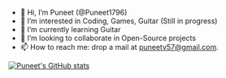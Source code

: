- 👋 Hi, I’m Puneet (@Puneet1796)
- 👀 I’m interested in Coding, Games, Guitar (Still in progress)
- 🌱 I’m currently learning Guitar
- 💞️ I’m looking to collaborate in Open-Source projects
- 📫 How to reach me: drop a mail at puneetv57@gmail.com.

<!---
puneet-practeon/puneet-practeon is a ✨ special ✨ repository because its `README.md` (this file) appears on your GitHub profile.
You can click the Preview link to take a look at your changes.
--->
[![Puneet's GitHub stats](https://github-readme-stats.vercel.app/api?username=Puneet1796&theme=github_dark)](https://github.com/anuraghazra/github-readme-stats)
